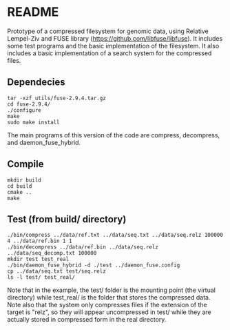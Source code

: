 # README #

Prototype of a compressed filesystem for genomic data, using Relative Lempel-Ziv and FUSE library (https://github.com/libfuse/libfuse). It includes some test programs and the basic implementation of the filesystem. It also includes a basic implementation of a search system for the compressed files.

Dependecies
-------------------
```
tar -xzf utils/fuse-2.9.4.tar.gz
cd fuse-2.9.4/
./configure
make
sudo make install
```

The main programs of this version of the code are compress, decompress, and daemon_fuse_hybrid.

Compile
-------------------
```
mkdir build
cd build
cmake ..
make
```

Test (from build/ directory)
-------------------
```
./bin/compress ../data/ref.txt ../data/seq.txt ../data/seq.relz 100000 4 ../data/ref.bin 1 1
./bin/decompress ../data/ref.bin ../data/seq.relz ../data/seq_decomp.txt 100000
mkdir test test_real
./bin/daemon_fuse_hybrid -d ./test ../daemon_fuse.config
cp ../data/seq.txt test/seq.relz
ls -l test/ test_real/
```

Note that in the example, the test/ folder is the mounting point (the virtual directory) while test_real/ is the folder that stores the compressed data. Note also that the system only compresses files if the extension of the target is "relz", so they will appear uncompressed in test/ while they are actually stored in compressed form in the real directory.
